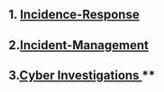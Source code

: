 ## 1. **[Incidence-Response](https://github.com/sherazi1214/Incident-Response)**

## 2.**[Incident-Management](https://github.com/sherazi1214/Incident-Management-)**

## 3.[Cyber Investigations ](https://github.com/sherazi1214/Cyber-Investigations-/blob/main/README.md)**
